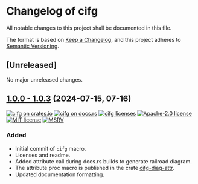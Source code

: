 # Changelog of cifg

All notable changes to this project shall be documented in this file.

The format is based on [Keep a Changelog](https://keepachangelog.com/en/1.0.0/),
and this project adheres to [Semantic Versioning](https://semver.org/spec/v2.0.0.html).

## [Unreleased]

No major unreleased changes.

## [1.0.0 - 1.0.3][v1.0.3] (2024-07-15, 07-16)

[![cifg on crates.io][crates-shield-1.0.3]][crates-url-1.0.3]
[![cifg on docs.rs][docs-shield-1.0.3]][docs-url-1.0.3]
[![cifg licenses][license-shield-1.0.3]][license-url-1.0.3]
[![Apache-2.0 license][apache-shield-1.0.3]][apache-url-1.0.3]
[![MIT license][mit-shield-1.0.3]][mit-url-1.0.3]
[![MSRV][msrv-shield-1.0.3]](#)

[v1.0.3]: https://github.com/Probably-Yes-Software-LLC/cifg/tree/v1.0.3
[crates-shield-1.0.3]: https://img.shields.io/badge/crates.io-1.0.3-blue
[crates-url-1.0.3]: https://crates.io/crates/cifg/1.0.3
[docs-shield-1.0.3]: https://img.shields.io/docsrs/cifg/1.0.3
[docs-url-1.0.3]: https://docs.rs/cifg/1.0.3
[license-shield-1.0.3]: https://img.shields.io/crates/l/cifg/1.0.3?color=rebeccapurple
[license-url-1.0.3]: https://github.com/Probably-Yes-Software-LLC/cifg/blob/v1.0.3/README.md#license
[apache-shield-1.0.3]: https://img.shields.io/badge/Apache--2.0-rebeccapurple
[apache-url-1.0.3]: https://github.com/Probably-Yes-Software-LLC/cifg/blob/v1.0.3/LICENSE-APACHE
[mit-shield-1.0.3]: https://img.shields.io/badge/MIT-rebeccapurple
[mit-url-1.0.3]: https://github.com/Probably-Yes-Software-LLC/cifg/blob/v1.0.3/LICENSE-MIT
[msrv-shield-1.0.3]: https://img.shields.io/crates/msrv/cifg/1.0.3

### Added
* Initial commit of `cifg` macro.
* Licenses and readme.
* Added attribute call during docs.rs builds to generate railroad diagram.
* The attribute proc macro is published in the crate [cifg-diag-attr][attr-crates-io].
* Updated documentation formatting.

[attr-crates-io]: https://crates.io/crates/cifg-diag-attr
